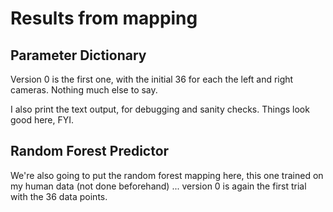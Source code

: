 # Results from mapping

## Parameter Dictionary

Version 0 is the first one, with the initial 36 for each the left and right cameras. Nothing much else to say.

I also print the text output, for debugging and sanity checks. Things look good here, FYI.

## Random Forest Predictor

We're also going to put the random forest mapping here, this one trained on my human data (not done beforehand) ... version 0 is again the first trial with the 36 data points.
